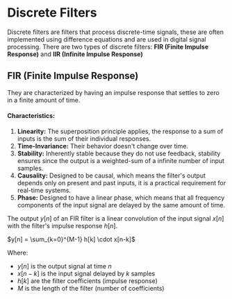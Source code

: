 # Discrete Filters
Discrete filters are filters that process discrete-time signals, these are often implemented using difference equations and are used in digital signal processing. There are two types of discrete filters: **FIR (Finite Impulse Response)** and **IIR (Infinite Impulse Response)**

## FIR (Finite Impulse Response)
They are characterized by having an impulse response that settles to zero in a finite amount of time.

#### Characteristics:
1. **Linearity:** The superposition principle applies, the response to a sum of inputs is the sum of their individual responses.
2. **Time-Invariance:** Their behavior doesn't change over time.
3. **Stability:** Inherently stable because they do not use feedback, stability ensures since the output is a weighted-sum of a infinite number of input samples.
4. **Causality:** Designed to be causal, which means the filter's output depends only on present and past inputs, it is a practical requirement for real-time systems.
5. **Phase:** Designed to have a linear phase, which means that all frequency components of the input signal are delayed by the same amount of time.

The output $y[n]$ of an FIR filter is a linear convolution of the input signal $x[n]$ with the filter's impulse response $h[n]$.

$y[n] = \sum_{k=0}^{M-1} h[k] \cdot x[n-k]$

Where:
- $y[n]$ is the output signal at time $n$
- $x[n-k]$ is the input signal delayed by $k$ samples
- $h[k]$ are the filter coefficients (impulse response)
- $M$ is the length of the filter (number of coefficients)
